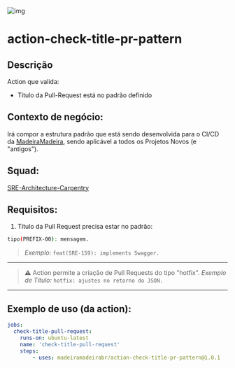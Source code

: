 ![img](https://github.com/madeiramadeirabr/action-check-title-pr-pattern/blob/production/img/validate-the-title-structure-of-a-pull-request.svg)
# action-check-title-pr-pattern

## Descrição
Action que valida:
- Título da Pull-Request está no padrão definido

## Contexto de negócio:
Irá compor a estrutura padrão que está sendo desenvolvida para o CI/CD da [MadeiraMadeira](https://github.com/madeiramadeirabr 'MadeiraMadeira'), sendo aplicável a todos os Projetos Novos (e "antigos").

## Squad:
[SRE-Architecture-Carpentry](https://github.com/orgs/madeiramadeirabr/teams/squad-sre-architecture-carpentry 'SRE-Architecture-Carpentry')

## Requisitos:
1. Título da Pull Request precisa estar no padrão:
```bash
tipo(PREFIX-00): mensagem.
```

> *Exemplo*: `feat(SRE-159): implements Swagger.`

---
>⚠️ Action permite a criação de Pull Requests do tipo "hotfix".
> *Exemplo de Título:* `hotfix: ajustes no retorno do JSON.`

---

## Exemplo de uso (da action):
```yml
jobs:
  check-title-pull-request:
    runs-on: ubuntu-latest
    name: 'check-title-pull-request'
    steps:      
        - uses: madeiramadeirabr/action-check-title-pr-pattern@1.0.1
```